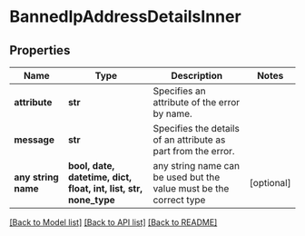 # BannedIpAddressDetailsInner


## Properties
Name | Type | Description | Notes
------------ | ------------- | ------------- | -------------
**attribute** | **str** | Specifies an attribute of the error by name. | 
**message** | **str** | Specifies the details of an attribute as part from the error. | 
**any string name** | **bool, date, datetime, dict, float, int, list, str, none_type** | any string name can be used but the value must be the correct type | [optional]

[[Back to Model list]](../README.md#documentation-for-models) [[Back to API list]](../README.md#documentation-for-api-endpoints) [[Back to README]](../README.md)



